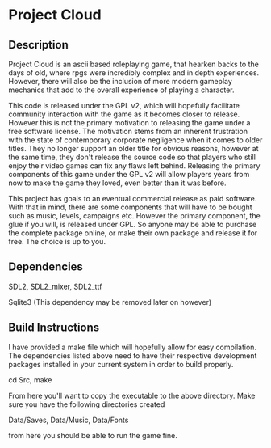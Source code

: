 Project Cloud
=============

Description
-----------

Project Cloud is an ascii based roleplaying game, that hearken backs to the days of old, where rpgs were incredibly complex and in depth experiences. However, there will also be the inclusion of more modern gameplay mechanics that add to the overall experience of playing a character.

This code is released under the GPL v2, which will hopefully facilitate community interaction with the game as it becomes closer to release. However this is not the primary motivation to releasing the game under a free software license. The motivation stems from an inherent frustration with the state of contemporary corporate negligence when it comes to older titles. They no longer support an older title for obvious reasons, however at the same time, they don't release the source code so that players who still enjoy their video games can fix any flaws left behind. Releasing the primary components of this game under the GPL v2 will allow players years from now to make the game they loved, even better than it was before.

This project has goals to an eventual commercial release as paid software. With that in mind, there are some components that will have to be bought such as music, levels, campaigns etc. However the primary component, the glue if you will, is released under GPL. So anyone may be able to purchase the complete package online, or make their own package and release it for free. The choice is up to you.


Dependencies
------------

SDL2,
SDL2_mixer,
SDL2_ttf

Sqlite3 (This dependency may be removed later on however)


Build Instructions
------------------

I have provided a make file which will hopefully allow for easy compilation. The dependencies listed above need to have their respective development packages installed in your current system in order to build properly.

cd Src,
make

From here you'll want to copy the executable to the above directory. Make sure you have the following directories created

Data/Saves,
Data/Music,
Data/Fonts

from here you should be able to run the game fine.
